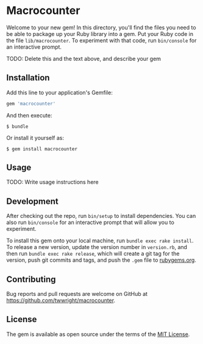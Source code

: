 # Macrocounter

Welcome to your new gem! In this directory, you'll find the files you need to be able to package up your Ruby library into a gem. Put your Ruby code in the file `lib/macrocounter`. To experiment with that code, run `bin/console` for an interactive prompt.

TODO: Delete this and the text above, and describe your gem

## Installation

Add this line to your application's Gemfile:

```ruby
gem 'macrocounter'
```

And then execute:

    $ bundle

Or install it yourself as:

    $ gem install macrocounter

## Usage

TODO: Write usage instructions here

## Development

After checking out the repo, run `bin/setup` to install dependencies. You can also run `bin/console` for an interactive prompt that will allow you to experiment.

To install this gem onto your local machine, run `bundle exec rake install`. To release a new version, update the version number in `version.rb`, and then run `bundle exec rake release`, which will create a git tag for the version, push git commits and tags, and push the `.gem` file to [rubygems.org](https://rubygems.org).

## Contributing

Bug reports and pull requests are welcome on GitHub at https://github.com/twwright/macrocounter.

## License

The gem is available as open source under the terms of the [MIT License](https://opensource.org/licenses/MIT).
